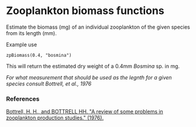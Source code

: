 # Zooplankton biomass functions

Estimate the biomass (mg) of an individual zooplankton of the given species from its length  (mm).

Example use
```
zpBiomass(0.4, "bosmina")
```

This will return the estimated dry weight of a 0.4mm *Bosmina* sp. in mg.

*For what measurement that should be used as the legnth for a given species consult Bottrell, et al., 1976*

### References
[Bottrell, H. H., and BOTTRELL HH. "A review of some problems in zooplankton production studies." (1976).](https://scholar.google.com/scholar_lookup?title=A%20review%20of%20some%20problems%20in%20zooplankton%20production%20studies&journal=Norw.%20J.%20Zool.&volume=24&pages=419-456&publication_year=1976&author=Bottrell%2CH.%20H.&author=Duncan%2CA.&author=Gliwicz%2CZ.%20M.&author=Grygierek%2CE.&author=Herzig%2CA.&author=Hilbricht-Ilkwoska%2CA.&author=Kurasawa%2CH.&author=Larsson%2CP.&author=Weglenska%2CT.)
